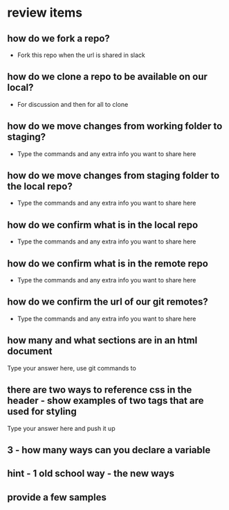 # review items

## how do we fork a repo? 

- Fork this repo when the url is shared in slack

## how do we clone a repo to be available on our local?

- For discussion and then for all to clone

## how do we move changes from working folder to staging?

- Type the commands and any extra info you want to share here

## how do we move changes from staging folder to the local repo?

- Type the commands and any extra info you want to share here

## how do we confirm what is in the local repo

- Type the commands and any extra info you want to share here

## how do we confirm what is in the remote repo

- Type the commands and any extra info you want to share here

## how do we confirm the url of our git remotes?

- Type the commands and any extra info you want to share here

## how many and what sections are in an html document

Type your answer here, use git commands to 

## there are two ways to reference css in the header - show examples of two tags that are used for styling

Type your answer here and push it up

## 3 - how many ways can you declare a variable
## hint - 1 old school way - the new ways
## provide a few samples